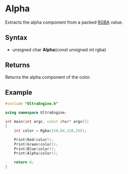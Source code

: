 # Alpha

Extracts the alpha component from a packed [RGBA](Rgba.md) value.

## Syntax

- unsigned char **Alpha**(const unsigned int rgba)

## Returns

Returns the alpha component of the color.

## Example

```c++
#include "UltraEngine.h"

using namespace UltraEngine;

int main(int argc, const char* argv[])
{
    int color = Rgba(220,64,128,255);

    Print(Red(color));
    Print(Green(color));
    Print(Blue(color));
    Print(Alpha(color));

    return 0;
}
```
